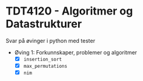 # TDT4120 - Algoritmer og Datastrukturer

Svar på øvinger i python med tester

- Øving 1: Forkunnskaper, problemer og algoritmer
  - [X] `insertion_sort`
  - [X] `max_permutations`
  - [X] `nim`
